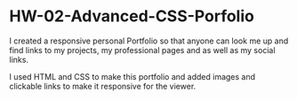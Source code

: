 # HW-02-Advanced-CSS-Porfolio

I created a responsive personal Portfolio so that anyone can look me up and find links to my projects, my professional pages and as well as my social links. 

I used HTML and CSS to make this portfolio and added images and clickable links to make it responsive for the viewer. 

